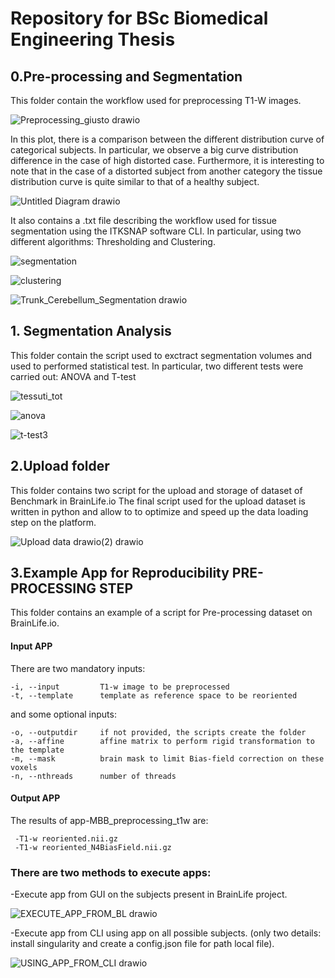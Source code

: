# Repository for BSc Biomedical Engineering Thesis

## 0.Pre-processing and Segmentation

This folder contain the workflow used for preprocessing T1-W images. 

![Preprocessing_giusto drawio](https://user-images.githubusercontent.com/78934727/142078775-1a50e3ad-7be1-4b12-bf15-ff93dcb0eb70.png)

In this plot, there is a comparison between the different distribution curve of categorical subjects.
In particular, we observe a big curve distribution difference in the case of high distorted case.
Furthermore, it is interesting to note that in the case of a distorted subject from another 
category the tissue distribution curve is quite similar to that of a healthy subject.

![Untitled Diagram drawio](https://user-images.githubusercontent.com/78934727/143457592-504aa93f-05f3-4dc1-af7f-a5ff125a93f3.png)

It also contains a .txt file describing the workflow used for tissue segmentation using 
the ITKSNAP software CLI. In particular, using two different algorithms: Thresholding and Clustering.

![segmentation](https://user-images.githubusercontent.com/78934727/142191006-f16cdb4e-0eef-48f1-bf62-bd1b57f991d8.png)

![clustering](https://user-images.githubusercontent.com/78934727/142191087-ec51bbe9-c201-4bfa-8368-c3516a9d5caf.png)

![Trunk_Cerebellum_Segmentation drawio](https://user-images.githubusercontent.com/78934727/143455141-9688d757-23a8-4869-8b80-dd9e8859d3d7.png)



## 1. Segmentation Analysis

This folder contain the script used to exctract segmentation volumes and used to performed
statistical test. In particular, two different tests were carried out: ANOVA and T-test

![tessuti_tot](https://user-images.githubusercontent.com/78934727/142190412-eb69ded9-c777-4706-bef1-8641929ab1ad.png)

![anova](https://user-images.githubusercontent.com/78934727/142190454-bb1e51af-122e-4f52-becd-5bf3ecc33be4.png)

![t-test3](https://user-images.githubusercontent.com/78934727/142190837-4ced7b17-e33d-4809-afe5-000659137fd3.png)


## 2.Upload folder

This folder contains two script for the upload and storage of dataset of Benchmark in BrainLife.io
The final script used for the upload dataset is written in python and allow to to optimize and 
speed up the data loading step on the platform.

![Upload data drawio(2) drawio](https://user-images.githubusercontent.com/78934727/143455235-5185e523-b6cb-477b-bfeb-1cbd8d8b771a.png)


## 3.Example App for Reproducibility PRE-PROCESSING STEP

This folder contains an example of a script for Pre-processing dataset on BrainLife.io.

#### Input APP

There are two mandatory inputs:
    
	-i, --input         T1-w image to be preprocessed    
	-t, --template      template as reference space to be reoriented
   
and some optional inputs:

	-o, --outputdir     if not provided, the scripts create the folder 
	-a, --affine        affine matrix to perform rigid transformation to the template
	-m, --mask          brain mask to limit Bias-field correction on these voxels     
	-n, --nthreads      number of threads

#### Output APP

The results of app-MBB_preprocessing_t1w are:
     
     -T1-w reoriented.nii.gz
     -T1-w reoriented_N4BiasField.nii.gz

### There are two methods to execute apps:

-Execute app from GUI on the subjects present in BrainLife project.

![EXECUTE_APP_FROM_BL drawio](https://user-images.githubusercontent.com/78934727/143466171-5d521a14-38ac-436b-9bb8-caffe7fbd667.png)

-Execute app from CLI using app on all possible subjects.
 (only two details: install singularity and create a config.json file for path local file).
 
 ![USING_APP_FROM_CLI drawio](https://user-images.githubusercontent.com/78934727/143466188-8366266b-8ba6-4c31-85e0-ff6b0940689c.png)


